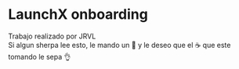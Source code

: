 # LaunchX onboarding

Trabajo realizado por JRVL  
Si algun sherpa lee esto, le mando un 👋  y le deseo que el ☕ que este tomando le sepa 👌
